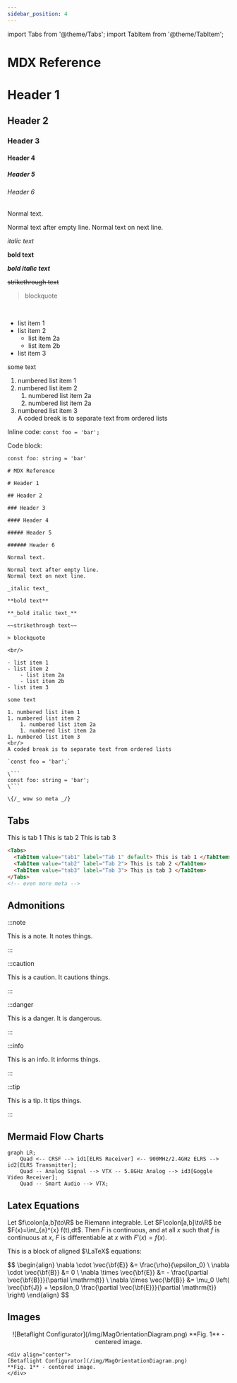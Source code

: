 ```yaml
---
sidebar_position: 4
---
```


import Tabs from '@theme/Tabs';
import TabItem from '@theme/TabItem';

# MDX Reference

# Header 1

## Header 2

### Header 3

#### Header 4

##### Header 5

###### Header 6

Normal text.

Normal text after empty line.
Normal text on next line.

_italic text_

**bold text**

**_bold italic text_**

~~strikethrough text~~

> blockquote

<br/>

- list item 1
- list item 2
  - list item 2a
  - list item 2b
- list item 3

some text

1. numbered list item 1
1. numbered list item 2
   1. numbered list item 2a
   1. numbered list item 2a
1. numbered list item 3
   <br/>
   A coded break is to separate text from ordered lists

Inline code: `const foo = 'bar';`

Code block:

```
const foo: string = 'bar'
```

````
# MDX Reference

# Header 1

## Header 2

### Header 3

#### Header 4

##### Header 5

###### Header 6

Normal text.

Normal text after empty line.
Normal text on next line.

_italic text_

**bold text**

**_bold italic text_**

~~strikethrough text~~

> blockquote

<br/>

- list item 1
- list item 2
    - list item 2a
    - list item 2b
- list item 3

some text

1. numbered list item 1
1. numbered list item 2
    1. numbered list item 2a
    1. numbered list item 2a
1. numbered list item 3
<br/>
A coded break is to separate text from ordered lists

`const foo = 'bar';`

\```
const foo: string = 'bar';
\```

\{/_ wow so meta _/}
````

## Tabs

<Tabs>
	<TabItem value="tab1" label="Tab 1" default>
		This is tab 1
	</TabItem>
	<TabItem value="tab2" label="Tab 2">
		This is tab 2
	</TabItem>
	<TabItem value="tab3" label="Tab 3">
		This is tab 3
	</TabItem>
</Tabs>

```html
<Tabs>
  <TabItem value="tab1" label="Tab 1" default> This is tab 1 </TabItem>
  <TabItem value="tab2" label="Tab 2"> This is tab 2 </TabItem>
  <TabItem value="tab3" label="Tab 3"> This is tab 3 </TabItem>
</Tabs>
<!-- even more meta -->
```

## Admonitions

:::note

This is a note. It notes things.

:::

:::caution

This is a caution. It cautions things.

:::

:::danger

This is a danger. It is dangerous.

:::

:::info

This is an info. It informs things.

:::

:::tip

This is a tip. It tips things.

:::

## Mermaid Flow Charts

```mermaid
graph LR;
	Quad <-- CRSF --> id1[ELRS Receiver] <-- 900MHz/2.4GHz ELRS --> id2[ELRS Transmitter];
	Quad -- Analog Signal --> VTX -- 5.8GHz Analog --> id3[Goggle Video Receiver];
	Quad -- Smart Audio --> VTX;
```

## Latex Equations

Let $f\colon[a,b]\to\R$ be Riemann integrable. Let $F\colon[a,b]\to\R$ be
$F(x)=\int_\{a}^\{x} f(t)\,dt$. Then $F$ is continuous, and at all $x$ such that
$f$ is continuous at $x$, $F$ is differentiable at $x$ with $F'(x)=f(x)$.

This is a block of aligned $\LaTeX$ equations:

$$
\begin\{align}
    \nabla \cdot \vec\{\bf\{E}} &= \frac\{\rho}\{\epsilon_0} \\
    \nabla \cdot \vec\{\bf\{B}} &= 0 \\
    \nabla \times \vec\{\bf\{E}} &= - \frac\{\partial \vec\{\bf\{B}}}\{\partial \mathrm\{t}} \\
    \nabla \times \vec\{\bf\{B}} &= \mu_0 \left( \vec\{\bf\{J}} + \epsilon_0 \frac\{\partial \vec\{\bf\{E}}}\{\partial \mathrm\{t}} \right)
\end\{align}
$$

## Images

<div align="center">
 ![Betaflight Configurator](/img/MagOrientationDiagram.png)
**Fig. 1** - centered image.
</div>
 
 ```
<div align="center">
[Betaflight Configurator](/img/MagOrientationDiagram.png)
**Fig. 1** - centered image.
</div>
 ```
